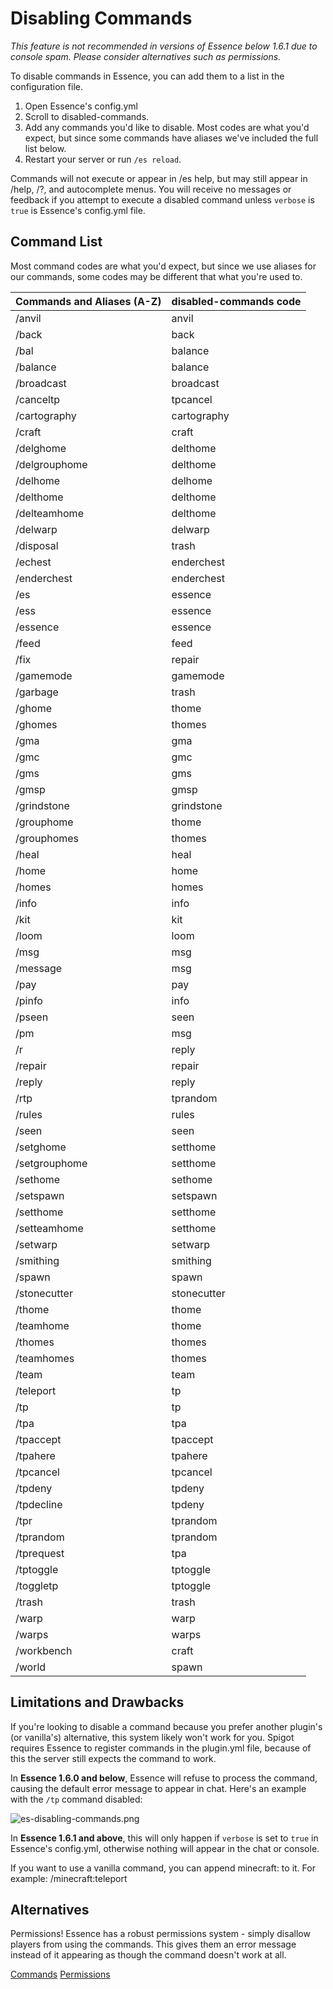 # Disabling Commands
<i>
This feature is not recommended in versions of Essence below 1.6.1 due to console spam. Please consider alternatives such as permissions.
</i>

To disable commands in Essence, you can add them to a list in the configuration file.

1. Open Essence's config.yml
2. Scroll to disabled-commands.
3. Add any commands you'd like to disable. Most codes are what you'd expect, but since some commands have aliases we've included the full list below.
4. Restart your server or run `/es reload`.

Commands will not execute or appear in /es help, but may still appear in /help, /?, and autocomplete menus.
You will receive no messages or feedback if you attempt to execute a disabled command unless `verbose` is `true` is Essence's config.yml file.

## Command List
Most command codes are what you'd expect, but since we use aliases for our commands, some codes may be different that what you're used to.

| Commands and Aliases (A-Z) | disabled-commands code |
|----------------------------|------------------------|
| /anvil                     | anvil                  |
| /back                      | back                   |
| /bal                       | balance                |
| /balance                   | balance                |
| /broadcast                 | broadcast              |
| /canceltp                  | tpcancel               |
| /cartography               | cartography            |
| /craft                     | craft                  |
| /delghome                  | delthome               |
| /delgrouphome              | delthome               |
| /delhome                   | delhome                |
| /delthome                  | delthome               |
| /delteamhome               | delthome               |
| /delwarp                   | delwarp                |
| /disposal                  | trash                  |
| /echest                    | enderchest             |
| /enderchest                | enderchest             |
| /es                        | essence                |
| /ess                       | essence                |
| /essence                   | essence                |
| /feed                      | feed                   |
| /fix                       | repair                 |
| /gamemode                  | gamemode               |
| /garbage                   | trash                  |
| /ghome                     | thome                  |
| /ghomes                    | thomes                 |
| /gma                       | gma                    |
| /gmc                       | gmc                    |
| /gms                       | gms                    |
| /gmsp                      | gmsp                   |
| /grindstone                | grindstone             |
| /grouphome                 | thome                  |
| /grouphomes                | thomes                 |
| /heal                      | heal                   |
| /home                      | home                   |
| /homes                     | homes                  |
| /info                      | info                   |
| /kit                       | kit                    |
| /loom                      | loom                   |
| /msg                       | msg                    |
| /message                   | msg                    |
| /pay                       | pay                    |
| /pinfo                     | info                   |
| /pseen                     | seen                   |
| /pm                        | msg                    |
| /r                         | reply                  |
| /repair                    | repair                 |
| /reply                     | reply                  |
| /rtp                       | tprandom               |
| /rules                     | rules                  |
| /seen                      | seen                   |
| /setghome                  | setthome               |
| /setgrouphome              | setthome               |
| /sethome                   | sethome                |
| /setspawn                  | setspawn               |
| /setthome                  | setthome               |
| /setteamhome               | setthome               |
| /setwarp                   | setwarp                |
| /smithing                  | smithing               |
| /spawn                     | spawn                  |
| /stonecutter               | stonecutter            |
| /thome                     | thome                  |
| /teamhome                  | thome                  |
| /thomes                    | thomes                 |
| /teamhomes                 | thomes                 |
| /team                      | team                   |
| /teleport                  | tp                     |
| /tp                        | tp                     |
| /tpa                       | tpa                    |
| /tpaccept                  | tpaccept               |
| /tpahere                   | tpahere                |
| /tpcancel                  | tpcancel               |
| /tpdeny                    | tpdeny                 |
| /tpdecline                 | tpdeny                 |
| /tpr                       | tprandom               |
| /tprandom                  | tprandom               |
| /tprequest                 | tpa                    |
| /tptoggle                  | tptoggle               |
| /toggletp                  | tptoggle               |
| /trash                     | trash                  |
| /warp                      | warp                   |
| /warps                     | warps                  |
| /workbench                 | craft                  |
| /world                     | spawn                  |

## Limitations and Drawbacks
If you're looking to disable a command because you prefer another plugin's (or vanilla's) alternative, this system likely won't work for you.
Spigot requires Essence to register commands in the plugin.yml file, because of this the server still expects the command to work.

In **Essence 1.6.0 and below**, Essence will refuse to process the command, causing the default error message to appear in chat.
Here's an example with the `/tp` command disabled:

![es-disabling-commands.png](es-disabling-commands.png)

In **Essence 1.6.1 and above**, this will only happen if `verbose` is set to `true` in Essence's config.yml, otherwise nothing will appear in the chat or console.

If you want to use a vanilla command, you can append minecraft: to it. For example: /minecraft:teleport

## Alternatives
Permissions! Essence has a robust permissions system - simply disallow players from using the commands. This gives them an error message instead of it appearing as though the command doesn't work at all.

<seealso>
    <category ref="es-commands">
        <a href="ES-Commands.md">Commands</a>
        <a href="ES-Permissions.md">Permissions</a>
    </category>
</seealso>